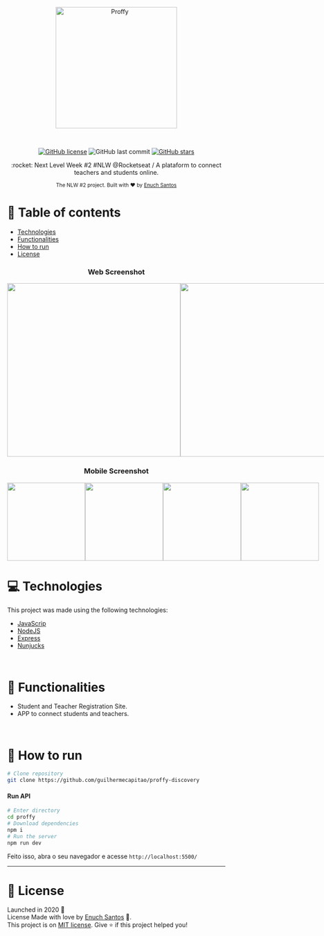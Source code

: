 <p align="center"> <img src="https://github.com/RafaelGoulartB/Proffy/blob/master/.github/logo.png" alt="Proffy" width="280"/></p>
<br>

<p align="center">
<a href="https://github.com/Enuch/Proffy/blob/master/LICENSE"><img alt="GitHub license" src="https://img.shields.io/github/license/Enuch/Proffy?color=purple&label=License"></a>
<img alt="GitHub last commit" src="https://img.shields.io/github/last-commit/Enuch/Proffy?color=purple&label=Last%20commit">
<a href="https://github.com/Enuch/Proffy/stargazers">
<img alt="GitHub stars" src="https://img.shields.io/github/stars/Enuch/Proffy?color=purple&label=Stars"></a>
</p> 
<p align="center"> :rocket:  Next Level Week #2 #NLW @Rocketseat / A plataform to connect teachers and students online. </p>
<div align="center"> <sub>The NLW #2 project. Built with ❤︎ by <a href="https://github.com/Enuch">Enuch Santos</a> </a> </sub> </div>

# :pushpin: Table of contents
* [Technologies](#computer-technologies)
* [Functionalities](#rocket-functionalities)
* [How to run](#wrench-How-to-run)
* [License](#closed_book-license)

<h3 align="center"> Web Screenshot </h3>

<div align="center" style="display: flex; flex-direction: 'row'; align-items: 'center';"> <img src="https://github.com/RafaelGoulartB/Proffy/blob/master/.github/web-landing.png" width="400px"> <img src="https://github.com/RafaelGoulartB/Proffy/blob/master/.github/web-list.png" width="400px"> </div>
<h3 align="center"> Mobile Screenshot </h3>

<div align="center" style="display: flex; flex-direction: 'row';"> <img src="https://github.com/RafaelGoulartB/Proffy/blob/master/.github/mobile-splash.png" width="180"> <img src="https://github.com/RafaelGoulartB/Proffy/blob/master/.github/mobile-onboarding.png" width="180"> <img src="https://github.com/RafaelGoulartB/Proffy/blob/master/.github/mobile-home.png" width="180"> <img src="https://github.com/RafaelGoulartB/Proffy/blob/master/.github/mobile-favoritos.png" width="180"> </div>

# :computer: Technologies 

This project was made using the following technologies: 

<ul><li><a href="https://www.javascript.com/">JavaScrip</a></li>
<li><a href="https://nodejs.org/pt-br/">NodeJS</a></li>
<li><a href="https://expressjs.com/pt-br/">Express</a></li>
<li><a href="https://mozilla.github.io/Nunjucks/">Nunjucks</a></li></ul> 
<br>

# :rocket: Functionalities 
* Student and Teacher Registration Site. 
* APP to connect students and teachers.
<br>

# :wrench: How to run
``` bash
# Clone repository
git clone https://github.com/guilhermecapitao/proffy-discovery
```
#### Run API
``` bash
# Enter directory
cd proffy
# Download dependencies
npm i
# Run the server
npm run dev
```

Feito isso, abra o seu navegador e acesse `http://localhost:5500/`

---

 
# :closed_book: License 
Launched in 2020 :closed_book: <br>
License Made with love by [Enuch Santos](https://github.com/Enuch) 🚀. <br>
This project is on [MIT license](https://github.com/Enuch/Proffy/blob/master/LICENSE). Give ⭐️ if this project helped you!
